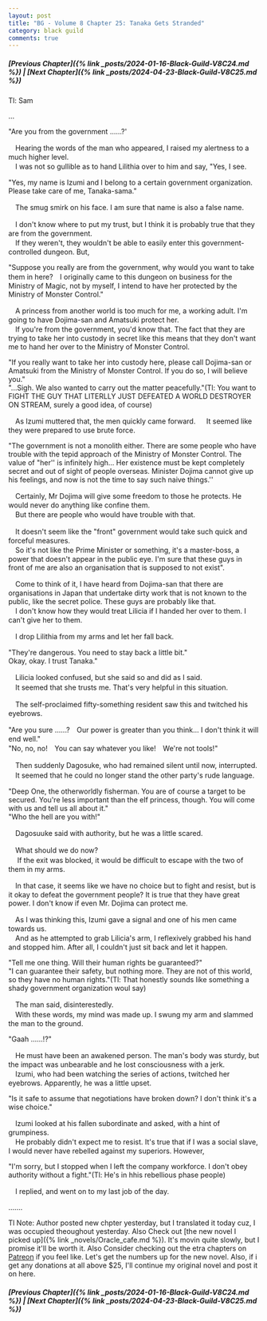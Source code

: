 ```yaml
---
layout: post
title: "BG - Volume 8 Chapter 25: Tanaka Gets Stranded"
category: black guild
comments: true
---
```


##### [Previous Chapter]({% link _posts/2024-01-16-Black-Guild-V8C24.md %}) \| [Next Chapter]({% link _posts/2024-04-23-Black-Guild-V8C25.md %})


Tl: Sam


…



"Are you from the government ......?'

　Hearing the words of the man who appeared, I raised my alertness to a much higher level.     
　I was not so gullible as to hand Lilithia over to him and say, "Yes, I see.

"Yes, my name is Izumi and I belong to a certain government organization. Please take care of me, Tanaka-sama."

　The smug smirk on his face. I am sure that name is also a false name.      
<!--more-->
　I don't know where to put my trust, but I think it is probably true that they are from the government.     
　If they weren't, they wouldn't be able to easily enter this government-controlled dungeon. But,

"Suppose you really are from the government, why would you want to take them in here?　I originally came to this dungeon on business for the Ministry of Magic, not by myself, I intend to have her protected by the Ministry of Monster Control."

　A princess from another world is too much for me, a working adult. I'm going to have Dojima-san and Amatsuki protect her.      
　If you're from the government, you'd know that. The fact that they are trying to take her into custody in secret like this means that they don't want me to hand her over to the Ministry of Monster Control.

"If you really want to take her into custody here, please call Dojima-san or Amatsuki from the Ministry of Monster Control. If you do so, I will believe you."     
"...Sigh. We also wanted to carry out the matter peacefully."(Tl: You want to FIGHT THE GUY THAT LITERLLY JUST DEFEATED A WORLD DESTROYER ON STREAM, surely a good idea, of course)

　As Izumi muttered that, the men quickly came forward. 
　 It seemed like they were prepared to use brute force. 

"The government is not a monolith either. There are some people who have trouble with the tepid approach of the Ministry of Monster Control. The value of "her'' is infinitely high... Her existence must be kept completely secret and out of sight of people overseas. Minister Dojima cannot give up his feelings, and now is not the time to say such naive things.'' 

　Certainly, Mr Dojima will give some freedom to those he protects. He would never do anything like confine them.     
　But there are people who would have trouble with that.

　It doesn't seem like the "front" government would take such quick and forceful measures.      
　So it's not like the Prime Minister or something, it's a master-boss, a power that doesn't appear in the public eye. I'm sure that these guys in front of me are also an organisation that is supposed to not exist".

　Come to think of it, I have heard from Dojima-san that there are organisations in Japan that undertake dirty work that is not known to the public, like the secret police. These guys are probably like that.     
　I don't know how they would treat Lilicia if I handed her over to them. I can't give her to them.

　I drop Lilithia from my arms and let her fall back.

"They're dangerous. You need to stay back a little bit."     
Okay, okay. I trust Tanaka."

　Lilicia looked confused, but she said so and did as I said.     
　It seemed that she trusts me. That's very helpful in this situation.

<div data-nat="424166"></div>

　The self-proclaimed fifty-something resident saw this and twitched his eyebrows.

"Are you sure ......?　Our power is greater than you think... I don't think it will end well."     
"No, no, no!　You can say whatever you like!　We're not tools!"

　Then suddenly Dagosuke, who had remained silent until now, interrupted.      
　It seemed that he could no longer stand the other party's rude language.

"Deep One, the otherworldly fisherman. You are of course a target to be secured. You're less important than the elf princess, though. You will come with us and tell us all about it."    
"Who the hell are you with!"

　Dagosuuke said with authority, but he was a little scared.

　What should we do now?     
　 If the exit was blocked, it would be difficult to escape with the two of them in my arms.

　In that case, it seems like we have no choice but to fight and resist, but is it okay to defeat the government people? It is true that they have great power. I don't know if even Mr. Dojima can protect me. 

　As I was thinking this, Izumi gave a signal and one of his men came towards us.      
　And as he attempted to grab Lilicia's arm, I reflexively grabbed his hand and stopped him. After all, I couldn't just sit back and let it happen.

"Tell me one thing. Will their human rights be guaranteed?"     
"I can guarantee their safety, but nothing more. They are not of this world, so they have no human rights."(Tl: That honestly sounds like something a shady government organization woul say)

　The man said, disinterestedly.     
　With these words, my mind was made up. I swung my arm and slammed the man to the ground.

"Gaah ......!?"

　He must have been an awakened person. The man's body was sturdy, but the impact was unbearable and he lost consciousness with a jerk.      
　Izumi, who had been watching the series of actions, twitched her eyebrows. Apparently, he was a little upset.

"Is it safe to assume that negotiations have broken down? I don't think it's a wise choice." 

　Izumi looked at his fallen subordinate and asked, with a hint of grumpiness.    
　He probably didn't expect me to resist. It's true that if I was a social slave, I would never have rebelled against my superiors. However, 

"I'm sorry, but I stopped when I left the company workforce. I don't obey authority without a fight."(Tl: He's in hhis rebellious phase people)

　I replied, and went on to my last job of the day.


.......

Tl Note: Author posted new chpter yesterday, but I translated it today cuz, I was occupied theoughout yesterday. Also Check out [the new novel I picked up]({% link _novels/Oracle_cafe.md %}). It's movin quite slowly, but I promise it'll be worth it. Also Consider checking out the etra chapters on [Patreon]( https://www.patreon.com/bePatron?u=90469752 ) if you feel like.
Let's get the numbers up for the new novel. Also, if i get any donations at all above $25, I'll continue my original novel and post it on here.

##### [Previous Chapter]({% link _posts/2024-01-16-Black-Guild-V8C24.md %}) \| [Next Chapter]({% link _posts/2024-04-23-Black-Guild-V8C25.md %})


